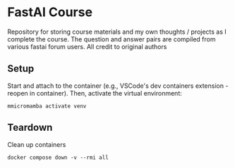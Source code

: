 # FastAI Course
Repository for storing course materials and my own thoughts / projects as I complete the course. The question and answer pairs are compiled from various fastai forum users. All credit to original authors

## Setup
Start and attach to the container (e.g., VSCode's dev containers extension - reopen in container). Then, activate the virtual environment:

```
mmicromamba activate venv
```

## Teardown
Clean up containers
```
docker compose down -v --rmi all
```